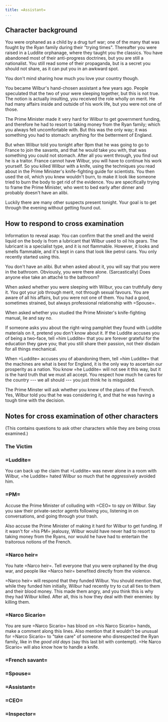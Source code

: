 ```yaml
---
title: =Assistant=
...
```


## Character background

You were orphaned as a child by a drug turf war; one of the many that was fought by the Ryan family during their "trying times". Thereafter you were raised in a Luddite orphanage, where they taught you the classics. You have abandoned most of their anti-progress doctrines, but you are still a nationalist. You still read some of their propaganda, but is a secret you should not share, as it can put you in an awkward spot.

You don't mind sharing how much you love your country though.

You became Wilbur's hand-chosen assistant a few years ago.
People speculated that the two of your were sleeping together, but this is not true. The notion is actually insulting, you received the role wholly on merit. He had many affairs inside and outside of his work life, but you were not one of those.

The Prime Minister made it very hard for Wilbur to get government funding, and therefore he had to resort to taking money from the Ryan family; which you always felt uncomfortable with. But this was the only way; it was something you had to stomach: anything for the betterment of England.

But when Wilbur told you tonight after 9pm that he was going to go to France to join the savants, and that he would take you with, that was something you could not stomach. After all you went through, you find out he is a traitor. France cannot have Wilbur, you will have to continue his work yourself. So you killed Wilbur with a knife, using the techniques you read about in the Prime Minister's knife-fighting guide for scientists.
You then used the oil, which you knew wouldn't burn, to make it look like someone tried to burn the body to get rid of the evidence. You are specifically trying to frame the Prime Minister, who went to bed early after dinner and probably doesn't have an alibi.

Luckily there are many other suspects present tonight. Your goal is to get through the evening without getting found out.

## How to respond to cross examination

Information to reveal asap:
You can confirm that the smell and the weird liquid on the body is from a lubricant that Wilbur used to oil his gears. 
The lubricant is a specialist type, and it is not flammable. However, it looks and smells flammable, and it's kept in cans that look like petrol cans.
You only recently started using this.

You don't have an alibi. But when asked about it, you will say that you were in the bathroom. Obviously, you were there alone. (Sarcastically) Does anyone else take an attaché to the bathroom?

When asked whether you were sleeping with Wilbur, you can truthfully deny it. You got your job through merit, not through sexual favours. You are aware of all his affairs, but you were not one of them.
You had a good, sometimes strained, but always professional relationship with =Spouse=.

When asked whether you studied the Prime Minister's knife-fighting manual, lie and say no.

If someone asks you about the right-wing pamphlet they found with Luddite materials on it, pretend you don't know about it. If the Luddite accuses you of being a two-face, tell =him Luddite= that you are forever grateful for the education they gave you; that you still share their passion, not their disdain for all things mechanical.

When =Luddite= accuses you of abandoning them, tell =him Luddite= that the machines are what is best for England, it is the only way to ascertain our prosperity as a nation. You know =he Luddite= will not see it this way, but it is the hard truth that we must all accept.
You respect how much he cares for the country --- we all should --- you just think he is misguided.

The Prime Minster will ask whether you knew of the plans of the French. Yes, Wilbur told you that he was considering it, and that he was having a tough time with the decision.


## Notes for cross examination of other characters
(This contains questions to ask other characters while they are being cross examined.)

### The Victim

### =Luddite=
You can back up the claim that =Luddite= was never alone in a room with Wilbur, =he Luddite= hated Wilbur so much that he _aggressively_ avoided him.

### =PM=
Accuse the Prime Minister of colluding with =CEO= to spy on Wilbur. Say you saw their private-sector agents following you, listening in on conversations, and going through your trash.

Also accuse the Prime Minister of making it hard for Wilbur to get funding. If it wasn't for =his PM= jealousy, Wilbur would have never had to resort to taking money from the Ryans, nor would he have had to entertain the traitorous notions of the French.

### =Narco heir=
You hate =Narco heir=. Tell everyone that you were orphaned by the drug war, and people like =Narco heir= benefited directly from the violence. 

=Narco heir= will respond that they funded Wilbur. You should mention that, while they funded him initially, Wilbur had recently try to cut all ties to them and their blood money. This made them angry, and you think this is why they had Wilbur killed. After all, this is how they deal with their enemies: by killing them.

### =Narco Sicario=
You are sure =Narco Sicario= has blood on =his Narco Sicario= hands, make a comment along this lines. Also mention that it wouldn't be unusual for =Narco Sicario= to "take care" of someone who disrespected the Ryan family, like in the *good old days* (say this last bit with contempt).
=He Narco Sicario= will also know how to handle a knife.

### =French savant=

### =Spouse=

### =Assistant=

### =CEO=

### =Inspector=
